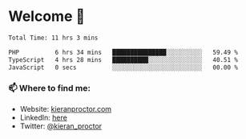 # Welcome 🦘

<!--START_SECTION:waka-->

```txt
Total Time: 11 hrs 3 mins

PHP          6 hrs 34 mins   ███████████████░░░░░░░░░░   59.49 %
TypeScript   4 hrs 28 mins   ██████████░░░░░░░░░░░░░░░   40.51 %
JavaScript   0 secs          ░░░░░░░░░░░░░░░░░░░░░░░░░   00.00 %
```

<!--END_SECTION:waka-->

### 📫 Where to find me:

-   Website: [kieranproctor.com](https://kieranproctor.com/)
-   LinkedIn: [here](https://www.linkedin.com/in/kieran-proctor-086b5a159/)
-   Twitter: [@kieran_proctor](https://twitter.com/kieran_proctor)
